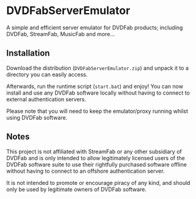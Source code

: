 # DVDFabServerEmulator

A simple and efficient server emulator for DVDFab products; including DVDFab, StreamFab, MusicFab and more...

## Installation

Download the distribution (`DVDFabServerEmulator.zip`) and unpack it to a directory you can easily access.

Afterwards, run the runtime script (`start.bat`) and enjoy! You can now install and use any DVDFab software locally without having to connect to external authentication servers.

Please note that you will need to keep the emulator/proxy running whilst using DVDFab software.

## Notes

This project is not affiliated with StreamFab or any other subsidiary of DVDFab and is only intended to allow legitimately licensed users of the DVDFab software suite to use their rightfully purchased software offline without having to connect to an offshore authentication server.

It is not intended to promote or encourage piracy of any kind, and should only be used by legitimate owners of DVDFab software.
